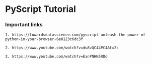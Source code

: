 # PyScript Tutorial

### Important links

```
1. https://towardsdatascience.com/pyscript-unleash-the-power-of-python-in-your-browser-6e0123c6dc3f

2. https://www.youtube.com/watch?v=du8vQC44PC4&t=2s

3. https://www.youtube.com/watch?v=ExnPNHN5RDo

```